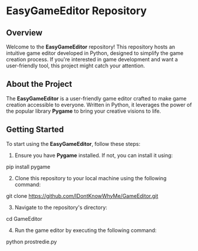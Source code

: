 # EasyGameEditor Repository

## Overview

Welcome to the **EasyGameEditor** repository! This repository hosts an intuitive game editor developed in Python, designed to simplify the game creation process. If you're interested in game development and want a user-friendly tool, this project might catch your attention.

## About the Project

The **EasyGameEditor** is a user-friendly game editor crafted to make game creation accessible to everyone. Written in Python, it leverages the power of the popular library **Pygame** to bring your creative visions to life.

## Getting Started

To start using the **EasyGameEditor**, follow these steps:

1. Ensure you have **Pygame** installed. If not, you can install it using:

pip install pygame


2. Clone this repository to your local machine using the following command:

git clone https://github.com/IDontKnowWhyMe/GameEditor.git


3. Navigate to the repository's directory:

cd GameEditor


4. Run the game editor by executing the following command:

python prostredie.py

